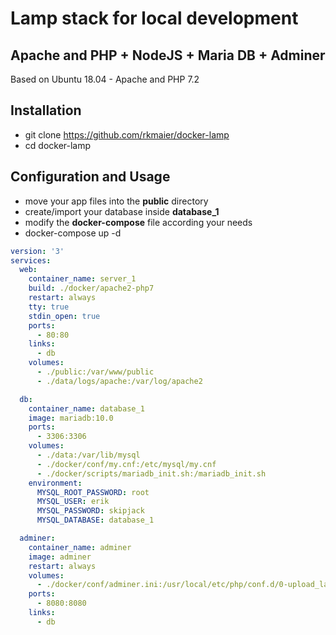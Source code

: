 # Lamp stack for local development

## Apache and PHP + NodeJS + Maria DB  + Adminer
Based on Ubuntu 18.04 - Apache and PHP 7.2


**Installation**
-------------------
- git clone https://github.com/rkmaier/docker-lamp
- cd docker-lamp

**Configuration and Usage**
----------------------------
- move your app files into the **public** directory
- create/import your database inside **database_1**
- modify the **docker-compose** file according your needs
- docker-compose up -d 


```yaml
version: '3'
services:
  web:
    container_name: server_1
    build: ./docker/apache2-php7
    restart: always
    tty: true
    stdin_open: true
    ports:
      - 80:80
    links:
      - db
    volumes:
      - ./public:/var/www/public
      - ./data/logs/apache:/var/log/apache2

  db:
    container_name: database_1
    image: mariadb:10.0
    ports:
      - 3306:3306
    volumes:
      - ./data:/var/lib/mysql
      - ./docker/conf/my.cnf:/etc/mysql/my.cnf
      - ./docker/scripts/mariadb_init.sh:/mariadb_init.sh
    environment:
      MYSQL_ROOT_PASSWORD: root
      MYSQL_USER: erik
      MYSQL_PASSWORD: skipjack
      MYSQL_DATABASE: database_1

  adminer:
    container_name: adminer
    image: adminer
    restart: always
    volumes:
      - ./docker/conf/adminer.ini:/usr/local/etc/php/conf.d/0-upload_large_dumps.ini
    ports:
      - 8080:8080
    links:
      - db
```


